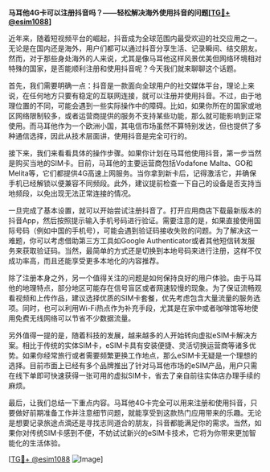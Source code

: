 **马耳他4G卡可以注册抖音吗？——轻松解决海外使用抖音的问题[[TG💪+ @esim1088](https://t.me/s/esim1088)]**

近年来，随着短视频平台的崛起，抖音成为全球范围内最受欢迎的社交应用之一。无论是在国内还是海外，用户们都可以通过抖音分享生活、记录瞬间、结交朋友。然而，对于那些身处海外的人来说，尤其是像马耳他这样风景优美但网络环境相对特殊的国家，是否能顺利注册和使用抖音呢？今天我们就来聊聊这个话题。

首先，我们需要明确一点：抖音是一款面向全球用户的社交媒体平台，理论上来说，在任何地方只要有稳定的互联网连接，就可以注册并使用抖音。不过，由于地理位置的不同，可能会遇到一些实际操作中的障碍。比如，如果你所在的国家或地区网络限制较多，或者运营商提供的服务不支持某些功能，那么就可能影响到正常使用。而马耳他作为一个欧洲小国，其电信市场虽然不算特别发达，但也提供了多种通信选择，因此从技术层面讲，使用抖音是完全可行的。

接下来，我们来看看具体的操作步骤。如果你计划在马耳他使用抖音，第一步当然是购买当地的SIM卡。目前，马耳他的主要运营商包括Vodafone Malta、GO和Melita等，它们都提供4G高速上网服务。当你拿到新卡后，记得激活它，并确保手机已经解锁以便兼容不同频段。此外，建议提前检查一下自己的设备是否支持当地频段，以免出现无法正常连接的情况。

一旦完成了基本设置，就可以开始尝试注册抖音了。打开应用商店下载最新版本的抖音App，然后按照提示输入手机号码进行验证。需要注意的是，如果直接使用国际号码（例如中国的手机号），可能会遇到验证码接收失败的问题。为了解决这一难题，你可以考虑借助第三方工具如Google Authenticator或者其他短信转发服务来获取验证码。当然，最简单的方式还是切换到本地号码来进行注册，这样不仅成功率高，而且还能享受更多本地化的内容推荐。

除了注册本身之外，另一个值得关注的问题是如何保持良好的用户体验。由于马耳他的地理特点，部分地区可能存在信号盲区或者网速较慢的现象。为了保证流畅观看视频和上传作品，建议选择优质的SIM卡套餐，优先考虑包含大量流量的服务选项。同时，也可以利用Wi-Fi热点作为补充手段，尤其是在家中或者咖啡馆等地使用免费无线网络可以节省不少数据流量。

另外值得一提的是，随着科技的发展，越来越多的人开始转向虚拟eSIM卡解决方案。相比于传统的实体SIM卡，eSIM卡具有安装便捷、灵活切换运营商等诸多优势。如果你经常旅行或者需要频繁更换工作地点，那么eSIM卡无疑是一个理想的选择。目前市面上已经有多个品牌推出了针对马耳他市场的eSIM产品，用户只需在线下单即可快速获得一张可用的虚拟SIM卡，省去了亲自前往实体店办理手续的麻烦。

最后，让我们总结一下重点内容。马耳他4G卡完全可以用来注册和使用抖音，只要做好前期准备工作并注意细节问题，就能享受到这款热门应用带来的乐趣。无论是想要记录旅途点滴还是寻找志同道合的朋友，抖音都能满足你的需求。当然，如果你对传统SIM卡感到不便，不妨试试新兴的eSIM卡技术，它将为你带来更加智能化的生活体验。

[[TG💪+ @esim1088](https://t.me/s/esim1088) ![Image](https://i.postimg.cc/4NQfJmqS/Snipaste-2025-05-13-00-14-12.png)]